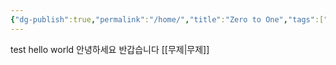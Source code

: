 ```yaml
---
{"dg-publish":true,"permalink":"/home/","title":"Zero to One","tags":["gardenEntry"]}
---
```


test hello world
안녕하세요 반갑습니다
[[무제\|무제]]